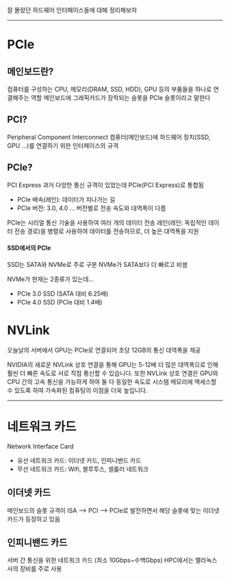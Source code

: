 잘 몰랐던 하드웨어 인터페이스들에 대해 정리해보자

---

# PCIe

## 메인보드란?
컴퓨터를 구성하는 CPU, 메모리(DRAM, SSD, HDD), GPU 등의 부품들을 하나로 연결해주는 역할
메인보드에 그래픽카드가 장착되는 슬롯을 PCIe 슬롯이라고 말한다

## PCI?
Peripheral Component Interconnect
컴퓨터(메인보드)에 하드웨어 장치(SSD, GPU ...)를 연결하기 위한 인터페이스의 규격

## PCIe?
PCI Express
과거 다양한 통신 규격이 있었는데 PCIe(PCI Express)로 통합됨
- PCIe 배속(레인): 데이터가 지나가는 길
- PCIe 버전: 3.0, 4.0 ... 버전별로 전송 속도와 대역폭이 다름

PCIe는 시리얼 통신 기술을 사용하여 여러 개의 데이터 전송 레인(레인: 독립적인 데이터 전송 경로)을 병렬로 사용하여 데이터를 전송하므로, 더 높은 대역폭을 지원

#### SSD에서의 PCIe
SSD는 SATA와 NVMe로 주로 구분
NVMe가 SATA보다 더 빠르고 비쌈

NVMe가 현재는 2종류가 있는데...
- PCIe 3.0 SSD (SATA 대비 6.25배)
- PCIe 4.0 SSD (PCIe 대비 1.4배)

# NVLink
오늘날의 서버에서 GPU는 PCIe로 연결되어 초당 12GB의 통신 대역폭을 제공

NVIDIA의 새로운 NVLink 상호 연결을 통해 GPU는 5-12배 더 많은 대역폭으로 인해 훨씬 ​​더 빠른 속도로 서로 직접 통신할 수 있습니다. 또한 NVLink 상호 연결은 GPU와 CPU 간의 고속 통신을 가능하게 하여 둘 다 동일한 속도로 시스템 메모리에 액세스할 수 있도록 하여 가속화된 컴퓨팅의 이점을 더욱 높입니다.

---

# 네트워크 카드

Network Interface Card

- 유선 네트워크 카드: 이더넷 카드, 인피니밴드 카드
- 무선 네트워크 카드: Wifi, 블루투스, 셀룰러 네트워크

## 이더넷 카드

메인보드의 슬롯 규격이 ISA --> PCI --> PCIe로 발전하면서 해당 슬롯에 맞는 이더넷 카드가 등장하고 있음

## 인피니밴드 카드

서버 간 통신을 위한 네트워크 카드 (최소 10Gbps~수백Gbps)
HPC에서는 멜라녹스 사의 장비를 주로 사용
